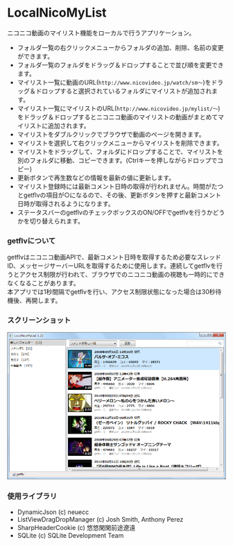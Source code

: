 # LocalNicoMyList
ニコニコ動画のマイリスト機能をローカルで行うアプリケーション。

* フォルダ一覧の右クリックメニューからフォルダの追加、削除、名前の変更ができます。
* フォルダ一覧のフォルダをドラッグ＆ドロップすることで並び順を変更できます。
* マイリスト一覧に動画のURL(`http://www.nicovideo.jp/watch/sm～`)をドラッグ＆ドロップすると選択されているフォルダにマイリストが追加されます。
* マイリスト一覧にマイリストのURL(`http://www.nicovideo.jp/mylist/～`)をドラッグ＆ドロップするとニコニコ動画のマイリストの動画がまとめてマイリストに追加されます。
* マイリストをダブルクリックでブラウザで動画のページを開きます。
* マイリストを選択して右クリックメニューからマイリストを削除できます。
* マイリストをドラッグして、フォルダにドロップすることで、マイリストを別のフォルダに移動、コピーできます。(Ctrlキーを押しながらドロップでコピー)
* 更新ボタンで再生数などの情報を最新の値に更新します。
* マイリスト登録時には最新コメント日時の取得が行われません。時間がたつとgetflvの項目が○になるので、その後、更新ボタンを押すと最新コメント日時が取得されるようになります。
* ステータスバーのgetflvのチェックボックスのON/OFFでgetflvを行うかどうかを切り替えられます。

### getflvについて
getflvはニコニコ動画APIで、最新コメント日時を取得するため必要なスレッドID、メッセージサーバーURLを取得するために使用します。連続してgetflvを行うとアクセス制限が行われて、ブラウザでのニコニコ動画の視聴も一時的にできなくなることがあります。<br>本アプリでは1秒間隔でgetflvを行い、アクセス制限状態になった場合は30秒待機後、再開します。

### スクリーンショット
![タイトル](screenshot.png)

### 使用ライブラリ
* DynamicJson (c) neuecc
* ListViewDragDropManager (c) Josh Smith, Anthony Perez
* SharpHeaderCookie (c) 悠悠閑閑前途遼遠
* SQLite (c) SQLite Development Team

